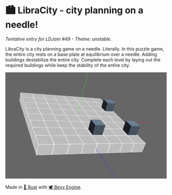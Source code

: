 # 🏙 LibraCity - city planning on a needle!

_Tentative entry for LDJam #49 - Theme: unstable._

LibraCity is a city planning game on a needle. Literally. In this puzzle game, the entire city rests on a base plate at equilibrium over a needle. Adding buildings destabilize the entire city. Complete each level by laying out the required buildings while keep the stability of the entire city.

![Libra City early screenshot](media/libra_city.png)

Made in [🦀 Rust](https://www.rust-lang.org/) with [🕊 Bevy Engine](https://bevyengine.org/).

